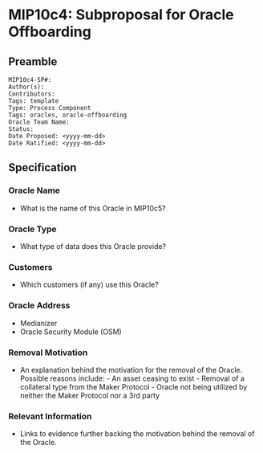# MIP10c4: Subproposal for Oracle Offboarding

## Preamble
```
MIP10c4-SP#: 
Author(s):
Contributors:
Tags: template
Type: Process Component
Tags: oracles, oracle-offboarding
Oracle Team Name:
Status:
Date Proposed: <yyyy-mm-dd>
Date Ratified: <yyyy-mm-dd>
``` 

## Specification

### Oracle Name
- What is the name of this Oracle in MIP10c5?

### Oracle Type
- What type of data does this Oracle provide?

### Customers
- Which customers (if any) use this Oracle?

### Oracle Address
- Medianizer <contract address>
- Oracle Security Module (OSM) <contract address>
        
### Removal Motivation
- An explanation behind the motivation for the removal of the Oracle. Possible reasons include:
      - An asset ceasing to exist 
      - Removal of a collateral type from the Maker Protocol
      - Oracle not being utilized by neither the Maker Protocol nor a 3rd party
    				
### Relevant Information
-  Links to evidence further backing the motivation behind the removal of the Oracle.